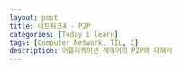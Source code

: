 ```yaml
---
layout: post
title: 네트워크4 - P2P
categories: [Today i learn]
tags: [Computer Network, TIL, C]
description: 어플리케이션 레이어의 P2P에 대해서
---
```


